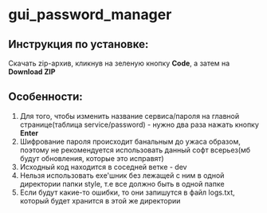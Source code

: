# gui_password_manager

## Инструкция по установке:
Скачать zip-архив, кликнув на зеленую кнопку **Code**, а затем на **Download ZIP**

## Особенности:
1) Для того, чтобы изменить название сервиса/пароля на главной странице(таблица service/password) - нужно два раза нажать кнопку **Enter**
2) Шифрование пароля происходит банальным до ужаса образом, поэтому не рекомендуется использовать данный софт всерьез(мб будут обновления, которые это исправят)
3) Исходный код находится в соседней ветке - dev
4) Нельзя использовать exe'шник без лежащей с ним в одной директории папки style, т.е все должно быть в одной папке
5) Если будут какие-то ошибки, то они запишутся в файл logs.txt, который будет хранится в этой же директории
